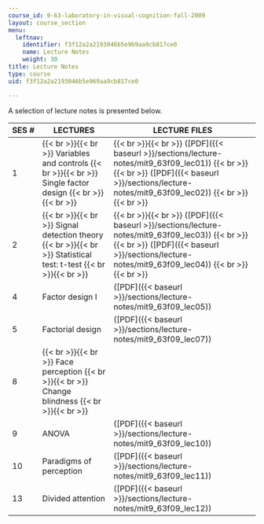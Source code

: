 ```yaml
---
course_id: 9-63-laboratory-in-visual-cognition-fall-2009
layout: course_section
menu:
  leftnav:
    identifier: f3f12a2a2193046b5e969aa9cb817ce0
    name: Lecture Notes
    weight: 30
title: Lecture Notes
type: course
uid: f3f12a2a2193046b5e969aa9cb817ce0

---
```


A selection of lecture notes is presented below.

| SES # | LECTURES | LECTURE FILES |
| --- | --- | --- |
| 1 |  {{< br >}}{{< br >}} Variables and controls {{< br >}}{{< br >}} Single factor design {{< br >}}{{< br >}}  |  {{< br >}}{{< br >}} ([PDF]({{< baseurl >}}/sections/lecture-notes/mit9_63f09_lec01)) {{< br >}}{{< br >}} ([PDF]({{< baseurl >}}/sections/lecture-notes/mit9_63f09_lec02)) {{< br >}}{{< br >}}  |
| 2 |  {{< br >}}{{< br >}} Signal detection theory {{< br >}}{{< br >}} Statistical test: t-test {{< br >}}{{< br >}}  |  {{< br >}}{{< br >}} ([PDF]({{< baseurl >}}/sections/lecture-notes/mit9_63f09_lec03)) {{< br >}}{{< br >}} ([PDF]({{< baseurl >}}/sections/lecture-notes/mit9_63f09_lec04)) {{< br >}}{{< br >}}  |
| 4 | Factor design I | ([PDF]({{< baseurl >}}/sections/lecture-notes/mit9_63f09_lec05)) |
| 5 | Factorial design | ([PDF]({{< baseurl >}}/sections/lecture-notes/mit9_63f09_lec07)) |
| 8 |  {{< br >}}{{< br >}} Face perception {{< br >}}{{< br >}} Change blindness {{< br >}}{{< br >}}  | &nbsp; |
| 9 | ANOVA | ([PDF]({{< baseurl >}}/sections/lecture-notes/mit9_63f09_lec10)) |
| 10 | Paradigms of perception | ([PDF]({{< baseurl >}}/sections/lecture-notes/mit9_63f09_lec11)) |
| 13 | Divided attention | ([PDF]({{< baseurl >}}/sections/lecture-notes/mit9_63f09_lec12))